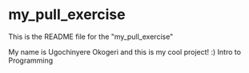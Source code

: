 # my_pull_exercise
This is the README file for the "my_pull_exercise"


My name is Ugochinyere Okogeri and this is my cool project! :) 
Intro to Programming
